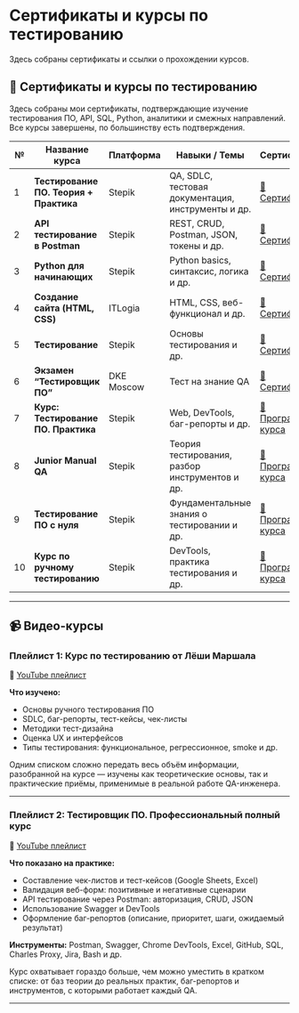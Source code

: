 # Сертификаты и курсы по тестированию

Здесь собраны сертификаты и ссылки о прохождении курсов.

## 📄 Сертификаты и курсы по тестированию

Здесь собраны мои сертификаты, подтверждающие изучение тестирования ПО, API, SQL, Python, аналитики и смежных направлений. Все курсы завершены, по большинству есть подтверждения.

| №  | Название курса                                    | Платформа         | Навыки / Темы                                       | Сертификат |
|----|---------------------------------------------------|-------------------|-----------------------------------------------------|------------|
| 1  | **Тестирование ПО. Теория + Практика**            | Stepik            | QA, SDLC, тестовая документация, инструменты и др.  | [📜 Сертификат](https://stepik.org/cert/2896413) |
| 2  | **API тестирование в Postman**                    | Stepik            | REST, CRUD, Postman, JSON, токены и др.             | [📜 Сертификат](https://stepik.org/cert/2856960) |
| 3  | **Python для начинающих**                         | Stepik            | Python basics, синтаксис, логика и др.              | [📜 Сертификат](https://stepik.org/cert/2769415) |
| 4  | **Создание сайта (HTML, CSS)**                    | ITLogia           | HTML, CSS, веб-функционал и др.                     | [📜 Сертификат](https://itlogia.ru/certificates/intensive/17039-101594) |
| 5  | **Тестирование**                                  | Stepik            | Основы тестирования и др.                           | [📜 Сертификат](https://stepik.org/cert/2850289) |
| 6  | **Экзамен “Тестировщик ПО”**                      | DKE Moscow        | Тест на знание QA                                   | [📜 Сертификат](https://portal.dke.moscow/uploads/certificate/%D0%94%D0%B0%D0%BD%D0%B8%D0%B8%D0%BB%20%D0%93%D0%B0%D1%81%D0%B0%D0%BD%D0%BE%D0%B2_75900e0a-3145-481b-b6a3-7964c81dadc3.pdf) |
| 7  | **Курс: Тестирование ПО. Практика**               | Stepik            | Web, DevTools, баг-репорты и др.                    | [📜 Программа курса](https://stepik.org/course/188242/info) |
| 8  | **Junior Manual QA**                              | Stepik            | Теория тестирования, разбор инструментов и др.      | [📜 Программа курса](https://stepik.org/course/240284/info) |
| 9  | **Тестирование ПО с нуля**                        | Stepik            | Фундаментальные знания о тестировании и др.         | [📜 Программа курса](https://stepik.org/course/233978/info) |
| 10 | **Курс по ручному тестированию**                  | Stepik            | DevTools, практика тестирования и др.               | [📜 Программа курса](https://stepik.org/course/211934/info) |

---

## 📹 Видео-курсы

### **Плейлист 1: Курс по тестированию от Лёши Маршала**

🔗 [YouTube плейлист](https://youtube.com/playlist?list=PLZqgWWF4O-zg03RGSZ2GpHLE3BmO8bjKo&si=emaMFZx8snOE5U6l)

**Что изучено:**

* Основы ручного тестирования ПО
* SDLC, баг-репорты, тест-кейсы, чек-листы
* Методики тест-дизайна
* Оценка UX и интерфейсов
* Типы тестирования: функциональное, регрессионное, smoke и др.

Одним списком сложно передать весь объём информации, разобранной на курсе — изучены как теоретические основы, так и практические приёмы, применимые в реальной работе QA-инженера.

---

### **Плейлист 2: Тестировщик ПО. Профессиональный полный курс**

🔗 [YouTube плейлист](https://youtube.com/playlist?list=PLKbJd47Kcbju2Vhi-FL7AI14vItVmGYk-&si=P-eiBe0uoUxVTTsV)

**Что показано на практике:**

* Составление чек-листов и тест-кейсов (Google Sheets, Excel)
* Валидация веб-форм: позитивные и негативные сценарии
* API тестирование через Postman: авторизация, CRUD, JSON
* Использование Swagger и DevTools
* Оформление баг-репортов (описание, приоритет, шаги, ожидаемый результат)

**Инструменты:**
Postman, Swagger, Chrome DevTools, Excel, GitHub, SQL, Charles Proxy, Jira, Bash и др.

Курс охватывает гораздо больше, чем можно уместить в кратком списке: от баз теории до реальных практик, баг-репортов и инструментов, с которыми работает каждый QA.

---